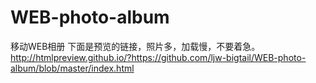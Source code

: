 # WEB-photo-album
移动WEB相册
下面是预览的链接，照片多，加载慢，不要着急。
http://htmlpreview.github.io/?https://github.com/ljw-bigtail/WEB-photo-album/blob/master/index.html
